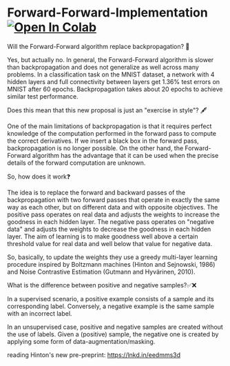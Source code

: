 # Forward-Forward-Implementation [![Open In Colab](https://colab.research.google.com/assets/colab-badge.svg)](https://colab.research.google.com/drive/1L7et4UvvN0Pu0lqnpoR8j1ff_OAiIQ_P?authuser=1)

Will the Forward-Forward algorithm replace backpropagation? 🤔

Yes, but actually no. In general, the Forward-Forward algorithm is slower than backpropagation and does not generalize as well across many problems.
In a classification task on the MNIST dataset, a network with 4 hidden layers and full connectivity between layers get 1.36% test errors on MNIST after 60 epochs. Backpropagation takes about 20 epochs to achieve similar test performance.


Does this mean that this new proposal is just an "exercise in style"? 🖋️

One of the main limitations of backpropagation is that it requires perfect knowledge of the computation performed in the forward pass to compute the correct derivatives. If we insert a black box in the forward pass, backpropagation is no longer possible.
On the other hand, the Forward-Forward algorithm has the advantage that it can be used when the precise details of the forward computation are unknown.

So, how does it work❓

The idea is to replace the forward and backward passes of the backpropagation with two forward passes that operate in exactly the same way as each other, but on different data and with opposite objectives. The positive pass operates on real data and adjusts the weights to increase the goodness in each hidden layer. The negative pass operates on "negative data" and adjusts the weights to decrease the goodness in each hidden layer. The aim of learning is to make goodness well above a certain threshold value for real data and well below that value for negative data.

So, basically, to update the weights they use a greedy multi-layer learning procedure inspired by Boltzmann machines (Hinton and Sejnowski, 1986) and Noise Contrastive Estimation (Gutmann and Hyvärinen, 2010).

What is the difference between positive and negative samples?✅❌

In a supervised scenario, a positive example consists of a sample and its corresponding label. Conversely, a negative example is the same sample with an incorrect label.

In an unsupervised case, positive and negative samples are created without the use of labels. Given a (positive) sample, the negative one is created by applying some form of data-augmentation/masking.

reading Hinton's new pre-preprint: https://lnkd.in/eedmms3d
